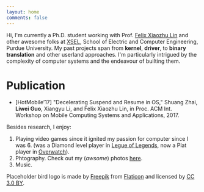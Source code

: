 ```yaml
---
layout: home
comments: false
---
```


Hi, I'm currently a Ph.D. student working with Prof. [Felix Xiaozhu Lin](https://engineering.purdue.edu/~xzl/) and other awesome folks at [XSEL](http://xsel.rocks), School of Electric and Computer Engineering, Purdue University. 
My past projects span from **kernel**, **driver**, to **binary translation** and other userland approaches. 
I'm particularly intrigued by the complexity of computer systems and the endeavour of builting them. 

# Publication
*	[HotMobile’17] "Decelerating Suspend and Resume in OS," Shuang Zhai, **Liwei Guo**, Xiangyu Li, and Felix Xiaozhu Lin, in Proc. ACM Int. Workshop on Mobile Computing Systems and Applications, 2017.	

Besides research, I enjoy: 
1.	Playing video games since it ignited my passion for computer since I was 6. (was a Diamond level player in [Legue of Legends](), now a Plat player in [Overwatch]()).
2.	Phtography. Check out my (*awsome*) photos [here](placeholder).
3.	Music.   

Placeholder bird logo is made by [Freepik](http://www.freepik.com) from [Flaticon](http://www.flaticon.com) and licensed by [CC 3.0 BY](http://creativecommons.org/licenses/by/3.0/).






